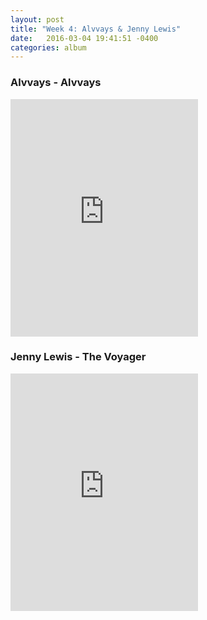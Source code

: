 ```yaml
---
layout: post
title: "Week 4: Alvvays & Jenny Lewis"
date:   2016-03-04 19:41:51 -0400
categories: album
---
```


### Alvvays - Alvvays
<iframe src="https://embed.spotify.com/?uri=spotify%3Aalbum%3A4PrBMzWzzoMOwm55Bfo3dt&view=coverart" width="300" height="380" frameborder="0" allowtransparency="true"></iframe>

### Jenny Lewis - The Voyager
<iframe src="https://embed.spotify.com/?uri=spotify%3Aalbum%3A5sCsfubNchaI9RCpP7K7aB&view=coverart" width="300" height="380" frameborder="0" allowtransparency="true"></iframe>
